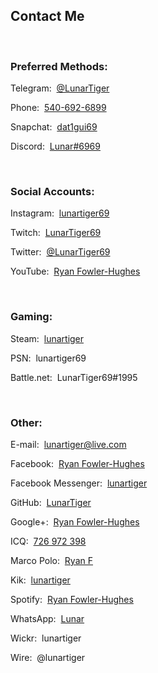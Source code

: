 <h2 id="contact">Contact Me</h2>
<br>
<h3>Preferred Methods:</h3>
<p id="telegram">Telegram:&nbsp;&nbsp;<a href="https://t.me/LunarTiger" target="_blank">@LunarTiger</a></p>
<p id="phone">Phone:&nbsp;&nbsp;<a href="tel:+15406926899">540-692-6899</a></p>
<p id="snapchat">Snapchat:&nbsp;&nbsp;<a href="https://www.snapchat.com/add/dat1gui69" target="_blank">dat1gui69</a></p>
<p id="discord">Discord:&nbsp;&nbsp;<a href="https://discordapp.com/users/206291426932293634" target="_blank">Lunar#6969</a></p>
<!--<p id="discordserver">Discord Server:&nbsp;&nbsp;<a href="https://discord.me/lunatics" target="_blank">Lunatics</a></p>-->
<br>
<h3>Social Accounts:</h3>
<p id="instagram">Instagram:&nbsp;&nbsp;<a href="https://www.instagram.com/lunartiger69/" target="_blank">lunartiger69</a></p>
<p id="twitch">Twitch:&nbsp;&nbsp;<a href="https://www.twitch.tv/lunartiger69" target="_blank">LunarTiger69</a></p>
<p id="twitter">Twitter:&nbsp;&nbsp;<a href="https://twitter.com/LunarTiger69" target="_blank">@LunarTiger69</a></p>
<p id="youtube">YouTube:&nbsp;&nbsp;<a href="https://www.youtube.com/user/69lunartiger" target="_blank">Ryan Fowler-Hughes</a></p>
<br>
<h3>Gaming:</h3>
<p id="steam">Steam:&nbsp;&nbsp;<a href="http://steamcommunity.com/id/lunartiger" target="_blank">lunartiger</a></p>
<p id="psn">PSN:&nbsp;&nbsp;<a>lunartiger69</a></p>
<p id="battlenet">Battle.net:&nbsp;&nbsp;<a>LunarTiger69#1995</a></p>
<br>
<h3>Other:</h3>
<p id="email">E-mail:&nbsp;&nbsp;<a href="mailto:lunartiger@live.com" target="_top">lunartiger@live.com</a></p>
<p id="facebook">Facebook:&nbsp;&nbsp;<a href="https://www.facebook.com/lunartiger" target="_blank">Ryan Fowler-Hughes</a></p>
<p id="fbmessenger">Facebook Messenger:&nbsp;&nbsp;<a href="https://m.me/lunartiger" target="_blank">lunartiger</a></p>
<p id="github">GitHub:&nbsp;&nbsp;<a href="https://github.com/LunarTiger" target="_blank">LunarTiger</a></p>
<p id="google">Google+:&nbsp;&nbsp;<a href="https://plus.google.com/+RyanFowlerHughes" target="_blank">Ryan Fowler-Hughes</a></p>
<p id="icq">ICQ:&nbsp;&nbsp;<a href="https://icq.com/people/726972398" target="_blank">726 972 398</a></p>
<p id="marcopolo">Marco Polo:&nbsp;&nbsp;<a href="http://reachmeonmp.com/s/ryan-f-oi3kW" target="_blank">Ryan F</a></p>
<p id="kik">Kik:&nbsp;&nbsp;<a href="https://kik.me/lunartiger" target="_blank">lunartiger</a></p>
<p id="spotify">Spotify:&nbsp;&nbsp;<a href="spotify:user:tet6uf8yxoga59316ykeisk45">Ryan Fowler-Hughes</a></p>
<p id="whatsapp">WhatsApp:&nbsp;&nbsp;<a href="https://wa.me/15406926899" target="_blank">Lunar</a></p>
<p id="wickr">Wickr:&nbsp;&nbsp;<a>lunartiger</a></p>
<p id="wire">Wire:&nbsp;&nbsp;<a>@lunartiger</a></p>
